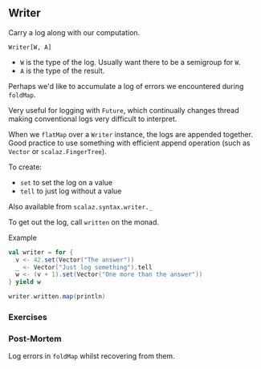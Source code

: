 ## Writer

Carry a log along with our computation.

`Writer[W, A]`

- `W` is the type of the log. Usually want there to be a semigroup for `W`.
- `A` is the type of the result.

Perhaps we'd like to accumulate a log of errors we encountered during `foldMap`.

Very useful for logging with `Future`, which continually changes thread making conventional logs very difficult to interpret.

When we `flatMap` over a `Writer` instance, the logs are appended together. Good practice to use something with efficient append operation (such as `Vector` or `scalaz.FingerTree`).

To create:

- `set` to set the log on a value
- `tell` to just log without a value

Also available from `scalaz.syntax.writer._`

To get out the log, call `written` on the monad.

Example

~~~ scala
val writer = for {
  v <- 42.set(Vector("The answer"))
  _ <- Vector("Just log something").tell
  w <- (v + 1).set(Vector("One more than the answer"))
} yield w

writer.written.map(println)
~~~

### Exercises

### Post-Mortem

Log errors in `foldMap` whilst recovering from them.
